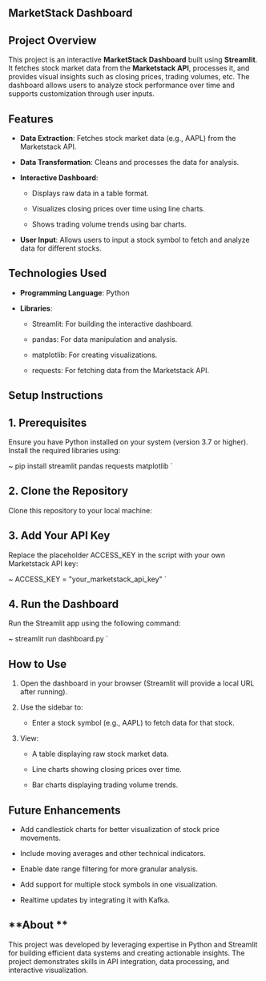 MarketStack Dashboard 
-------------------------------

**Project Overview**
--------------------

This project is an interactive **MarketStack Dashboard** built using **Streamlit**. It fetches stock market data from the **Marketstack API**, processes it, and provides visual insights such as closing prices, trading volumes, etc. The dashboard allows users to analyze stock performance over time and supports customization through user inputs.

**Features**
------------

*   **Data Extraction**: Fetches stock market data (e.g., AAPL) from the Marketstack API.
    
*   **Data Transformation**: Cleans and processes the data for analysis.
    
*   **Interactive Dashboard**:
    
    *   Displays raw data in a table format.
        
    *   Visualizes closing prices over time using line charts.
        
    *   Shows trading volume trends using bar charts.
        
*   **User Input**: Allows users to input a stock symbol to fetch and analyze data for different stocks.
    

**Technologies Used**
---------------------

*   **Programming Language**: Python
    
*   **Libraries**:
    
    *   Streamlit: For building the interactive dashboard.
        
    *   pandas: For data manipulation and analysis.
        
    *   matplotlib: For creating visualizations.
        
    *   requests: For fetching data from the Marketstack API.
        

**Setup Instructions**
----------------------

**1\. Prerequisites**
---------------------

Ensure you have Python installed on your system (version 3.7 or higher). Install the required libraries using:

~ pip install streamlit pandas requests matplotlib   `

**2\. Clone the Repository**
----------------------------

Clone this repository to your local machine:


**3\. Add Your API Key**
------------------------

Replace the placeholder ACCESS\_KEY in the script with your own Marketstack API key:

 ~ ACCESS_KEY = "your_marketstack_api_key"   `

**4\. Run the Dashboard**
-------------------------

Run the Streamlit app using the following command:

~ streamlit run dashboard.py   `

**How to Use**
--------------

1.  Open the dashboard in your browser (Streamlit will provide a local URL after running).
    
2.  Use the sidebar to:
    
    *   Enter a stock symbol (e.g., AAPL) to fetch data for that stock.
        
3.  View:
    
    *   A table displaying raw stock market data.
        
    *   Line charts showing closing prices over time.
        
    *   Bar charts displaying trading volume trends.
        

**Future Enhancements**
-----------------------

*   Add candlestick charts for better visualization of stock price movements.
    
*   Include moving averages and other technical indicators.
    
*   Enable date range filtering for more granular analysis.
    
*   Add support for multiple stock symbols in one visualization.

*   Realtime updates by integrating it with Kafka.
    

**About **
--------------------

This project was developed by leveraging expertise in Python and Streamlit for building efficient data systems and creating actionable insights. The project demonstrates skills in API integration, data processing, and interactive visualization.
